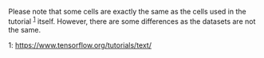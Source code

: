 Please note that some cells are exactly the same as the cells used in the tutorial <sup>[1](#tensor_tuto)</sup> itself. However, there are some differences as the datasets are not the same. 

<a name="tensor_tuto">1</a>: https://www.tensorflow.org/tutorials/text/
